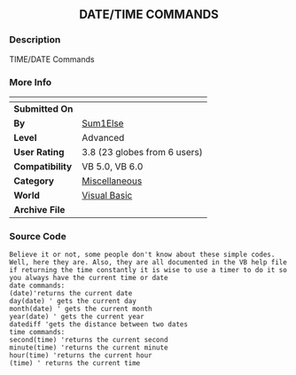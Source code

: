 ﻿<div align="center">

## DATE/TIME COMMANDS


</div>

### Description

TIME/DATE Commands
 
### More Info
 


<span>             |<span>
---                |---
**Submitted On**   |
**By**             |[Sum1Else](https://github.com/Planet-Source-Code/PSCIndex/blob/master/ByAuthor/sum1else.md)
**Level**          |Advanced
**User Rating**    |3.8 (23 globes from 6 users)
**Compatibility**  |VB 5\.0, VB 6\.0
**Category**       |[Miscellaneous](https://github.com/Planet-Source-Code/PSCIndex/blob/master/ByCategory/miscellaneous__1-1.md)
**World**          |[Visual Basic](https://github.com/Planet-Source-Code/PSCIndex/blob/master/ByWorld/visual-basic.md)
**Archive File**   |[](https://github.com/Planet-Source-Code/sum1else-date-time-commands__1-8075/archive/master.zip)





### Source Code

```
Believe it or not, some people don't know about these simple codes. Well, here they are. Also, they are all documented in the VB help file
if returning the time constantly it is wise to use a timer to do it so you always have the current time or date
date commands:
(date)'returns the current date
day(date) ' gets the current day
month(date) ' gets the current month
year(date) ' gets the current year
datediff 'gets the distance between two dates
time commands:
second(time) 'returns the current second
minute(time) 'returns the current minute
hour(time) 'returns the current hour
(time) ' returns the current time
```

